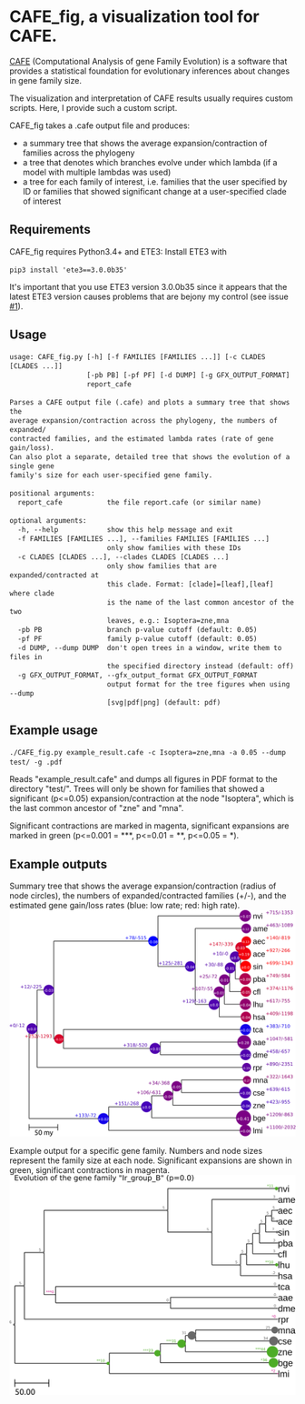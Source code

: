 CAFE_fig, a visualization tool for CAFE.
=========

[CAFE](https://hahnlab.github.io/CAFE/) (Computational Analysis of gene Family
Evolution) is a software that provides a statistical foundation for evolutionary
inferences about changes in gene family size.

The visualization and interpretation of CAFE results usually requires custom
scripts. Here, I provide such a custom script.

CAFE_fig takes a .cafe output file and produces:
- a summary tree that shows the average expansion/contraction of families across the phylogeny
- a tree that denotes which branches evolve under which lambda (if a model with multiple lambdas was used)
- a tree for each family of interest, i.e. families that the user specified by ID or families that showed significant change at a user-specified clade of interest



Requirements
------------


CAFE_fig requires Python3.4+ and ETE3:
Install ETE3 with

`pip3 install 'ete3==3.0.0b35'`

It's important that you use ETE3 version 3.0.0b35 since it appears that the latest ETE3 version causes problems that are bejony my control (see issue [#1](https://github.com/LKremer/CAFE_fig/issues/1)).


Usage
------------

```
usage: CAFE_fig.py [-h] [-f FAMILIES [FAMILIES ...]] [-c CLADES [CLADES ...]]
                   [-pb PB] [-pf PF] [-d DUMP] [-g GFX_OUTPUT_FORMAT]
                   report_cafe

Parses a CAFE output file (.cafe) and plots a summary tree that shows the
average expansion/contraction across the phylogeny, the numbers of expanded/
contracted families, and the estimated lambda rates (rate of gene gain/loss).
Can also plot a separate, detailed tree that shows the evolution of a single gene
family's size for each user-specified gene family.

positional arguments:
  report_cafe           the file report.cafe (or similar name)

optional arguments:
  -h, --help            show this help message and exit
  -f FAMILIES [FAMILIES ...], --families FAMILIES [FAMILIES ...]
                        only show families with these IDs
  -c CLADES [CLADES ...], --clades CLADES [CLADES ...]
                        only show families that are expanded/contracted at
                        this clade. Format: [clade]=[leaf],[leaf] where clade
                        is the name of the last common ancestor of the two
                        leaves, e.g.: Isoptera=zne,mna
  -pb PB                branch p-value cutoff (default: 0.05)
  -pf PF                family p-value cutoff (default: 0.05)
  -d DUMP, --dump DUMP  don't open trees in a window, write them to files in
                        the specified directory instead (default: off)
  -g GFX_OUTPUT_FORMAT, --gfx_output_format GFX_OUTPUT_FORMAT
                        output format for the tree figures when using --dump
                        [svg|pdf|png] (default: pdf)
```

Example usage
------------

`./CAFE_fig.py example_result.cafe -c Isoptera=zne,mna -a 0.05 --dump test/ -g .pdf`

Reads "example_result.cafe" and dumps all figures in PDF format to the directory "test/". Trees will only be shown for families that showed a significant (p<=0.05) expansion/contraction at the node "Isoptera", which is the last common ancestor of "zne" and "mna".

Significant contractions are marked in magenta, significant expansions are marked in green (p<=0.001 = \*\*\*, p<=0.01 = \*\*, p<=0.05 = \*).


Example outputs
------------

Summary tree that shows the average expansion/contraction (radius of node circles),
the numbers of expanded/contracted families (+/-), and the estimated gene gain/loss
rates (blue: low rate; red: high rate).
![example_tree](screenshots/expansions_contractions.png)

Example output for a specific gene family. Numbers and node sizes represent the family size at each node.
Significant expansions are shown in green, significant contractions in magenta.
![example_tree](screenshots/Ir_group_B.png)
